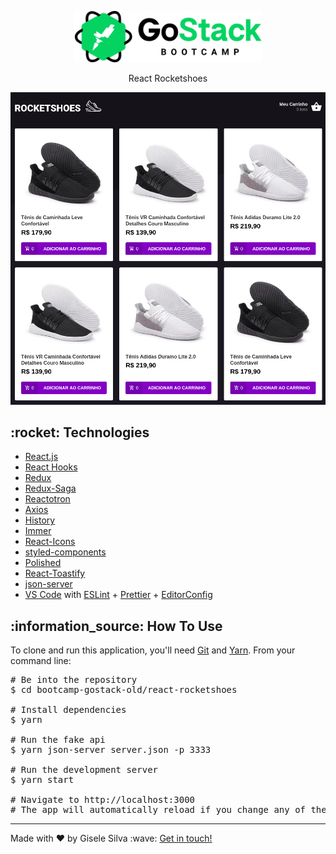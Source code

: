<div id="readme" class="Box-body readme blob js-code-block-container">
  <article class="markdown-body entry-content p-3 p-md-6" itemprop="text">
    <p align="center">
      <img alt="GoStack" src="https://github.com/gisabernardess/bootcamp-gostack-old/blob/main/.github/logo-gostack.png" width="300px" style="max-width:100%;">
    </p>
    <p align="center">React Rocketshoes</p>
    <p align="center">
      <img alt="react-rocketshoes" src="https://github.com/gisabernardess/bootcamp-gostack-old/blob/main/.github/rocketshoes.png" style="max-width:100%;">
    </p>
    <h2>:rocket: Technologies </h2>
    <ul>
      <li><a href="https://reactjs.org/" rel="nofollow">React.js</a></li>
      <li><a href="https://pt-br.reactjs.org/docs/hooks-intro.html" rel="nofollow">React Hooks</a></li>
      <li><a href="https://redux.js.org/" rel="nofollow">Redux</a></li>
      <li><a href="https://redux-saga.js.org/" rel="nofollow">Redux-Saga</a></li>
      <li><a href="https://infinite.red/reactotron" rel="nofollow">Reactotron</a></li>
      <li><a href="https://github.com/axios/axios" rel="nofollow">Axios</a></li>
      <li><a href="https://github.com/ReactTraining/history" rel="nofollow">History</a></li>
      <li><a href="https://github.com/immerjs/immer" rel="nofollow">Immer</a></li>
      <li><a href="https://react-icons.netlify.com/#/" rel="nofollow">React-Icons</a></li>
      <li><a href="https://styled-components.com/" rel="nofollow">styled-components</a></li>
      <li><a href="https://polished.js.org/" rel="nofollow">Polished</a></li>
      <li><a href="https://fkhadra.github.io/react-toastify/" rel="nofollow">React-Toastify</a></li>
      <li><a href="https://github.com/typicode/json-server" rel="nofollow">json-server</a></li>
      <li><a href="https://code.visualstudio.com/" rel="nofollow">VS Code</a> with <a
          href="https://eslint.org/" rel="nofollow">ESLint</a>
        + <a href="https://prettier.io/" rel="nofollow">Prettier</a>
        + <a href="https://editorconfig.org/" rel="nofollow">EditorConfig</a></li>
    </ul>
    <h2>:information_source:</a> How To Use </h2>
    <p>To clone and run this application, you'll need <a href="https://git-scm.com" rel="nofollow">Git</a> and  <a href="https://legacy.yarnpkg.com" rel="nofollow">Yarn</a>. From your command line:</p>
    <div class="highlight highlight-source-shell">
      <pre><span class="pl-c"><span class="pl-c">#</span> Be into the repository</span>
$ <span class="pl-c1">cd</span> bootcamp-gostack-old/react-rocketshoes <br/>
<span class="pl-c"><span class="pl-c">#</span> Install dependencies</span>
$ yarn <br/>
<span class="pl-c"><span class="pl-c">#</span> Run the fake api</span>
$ yarn json-server server.json -p 3333 <br/>
<span class="pl-c"><span class="pl-c">#</span> Run the development server</span>
$ yarn start <br/>
<span class="pl-c"><span class="pl-c">#</span> Navigate to http://localhost:3000</span>
<span class="pl-c"><span class="pl-c">#</span> The app will automatically reload if you change any of the source files.</span></pre>
</div>
    <hr>
    <p>Made with ♥ by Gisele Silva :wave: <a href="https://www.linkedin.com/in/gisabernardess/" rel="nofollow">Get in touch!</a></p>
  </article>
</div>
